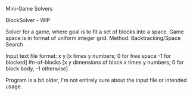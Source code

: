 Mini-Game Solvers

BlockSolver - WIP

Solver for a game, where goal is to fit a set of blocks into a space. Game space is in format of uniform integer grid.
Method: Backtracking/Space Search

Input text file format:
x y
[x times y numbers; 0 for free space -1 for blocked]
#n-of-blocks
[x y dimensions of block
x times y numbers; 0 for block body, -1 otherwise]

Program is a bit older, I'm not entirely sure about the input file or intended usage.
